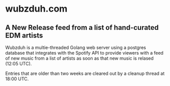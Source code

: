 # wubzduh.com
## A New Release feed from a list of hand-curated EDM artists
Wubzduh is a multie-threaded Golang web server using a postgres database that integrates with the Spotify API to provide viewers with a feed of new music from a list of artists as soon as that new music is relased (12:05 UTC).

Entries that are older than two weeks are cleared out by a cleanup thread at 18:00 UTC.
